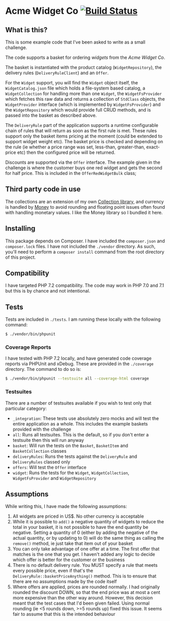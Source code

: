 # Acme Widget Co [![Build Status](https://travis-ci.org/Antnee/acmewidgetco.svg?branch=master)](https://travis-ci.org/Antnee/acmewidgetco)

## What is this?
This is some example code that I've been asked to write as a small challenge.

The code supports a basket for ordering _widgets_ from the _Acme Widget Co_.

The basket is instantiated with the product catalog (`WidgetRepository`), the
delivery rules (`DeliveryRuleClient`) and an `Offer`.

For the `Widget` support, you will find the `Widget` object itself, the
`WidgetCatalog.json` file which holds a file-system based catalog, a
`WidgetCollection` for handling more than one `Widget`, the `WidgetFsProvider`
which fetches this raw data and returns a collection of `StdClass` objects, the
`WidgetProvider` interface (which is implemented by `WidgetFsProvider`) and the
`WidgetRepository` which would provide full CRUD methods, and is passed into
the basket as described above.

The `DeliveryRule` part of the application supports a runtime configurable
chain of rules that will return as soon as the first rule is met. These rules
support only the basket items pricing at the moment (could be extended to 
support widget weight etc). The basket price is checked and depending on the
rule (ie whether a price range was set, less-than, greater-than, exact-price
etc) then the configured price will be returned.

Discounts are supported via the `Offer` interface. The example given in the
challenge is where the customer buys one red widget and gets the second for
half price. This is included in the `OfferRedWidgetBulk` class;

## Third party code in use
The collections are an extension of my own
[Collection library](https://packagist.org/packages/antnee/collection), and
currency is handled by [Money](https://packagist.org/packages/moneyphp/money)
to avoid rounding and floating point issues often found with handling monetary
values. I like the Money library so I bundled it here.

## Installing
This package depends on Composer. I have included the `composer.json` and
`composer.lock` files. I have not included the `./vendor` directory. As such,
you'll need to perform a `composer install` command from the root directory of
this project.

## Compatibility
I have targeted PHP 7.2 compatibility. The code may work in PHP 7.0 and 7.1 but
this is by chance and not intentional.

## Tests
Tests are included in `./tests`. I am running these locally with the following
command:

```sh
$ ./vendor/bin/phpunit
```

### Coverage Reports
I have tested with PHP 7.2 locally, and have generated code coverage reports
via PHPUnit and xDebug. These are provided in the `./coverage` directory. The
command to do so is:

```sh
$ ./vendor/bin/phpunit --testsuite all --coverage-html coverage
```

### Testsuites
There are a number of testsuites available if you wish to test only that
particular category:

* `_integration`: These tests use absolutely zero mocks and will test the
    entire application as a whole. This includes the example baskets provided
    with the challenge
* `all`: Runs all testsuites. This is the default, so if you don't enter a
    testsuite then this will run anyway
* `basket`: Will run the tests on the `Basket`, `BasketItem` and
    `BasketCollection` classes
* `deliveryRules`: Runs the tests against the `DeliveryRule` and `DeliveryRules`
    classed only
* `offers`: Will test the `Offer` interface
* `widget`: Runs the tests for the `Widget`, `WidgetCollection`,
    `WidgetFsProvider` and `WidgetRepository` 

## Assumptions
While writing this, I have made the following assumptions:

1. All widgets are priced in US$. No other currency is acceptable
2. While it is possible to `add()` a negative quantity of widgets to reduce the
    total in your basket, it is not possible to have the end quantity be
    negative. Setting a quantity of 0 (either by adding the negative of the
    actual quantity, or by updating to 0) will do the same thing as calling the
    `remove()` method, ie just take that item out of your basket
3. You can only take advantage of one offer at a time. The first offer that
    matches is the one that you get. I haven't added any logic to decide which
    offer is better for the customer or the business
4. There is no default delivery rule. You MUST specify a rule that meets every
    possible price, even if that's the `DeliveryRule::basketPriceAnything()`
    method. This is to ensure that there are no assumptions made by the code
    itself
5. Where offers are applied, prices are rounded normally. I had originally
    rounded the discount DOWN, so that the end price was at most a cent more
    expensive than the other way around. However, this decision meant that the
    test cases that I'd been given failed. Using normal rounding (ie <5 rounds
    down, >=5 rounds up) fixed this issue. It seems fair to assume that this is
    the intended behaviour
